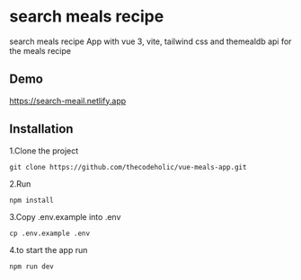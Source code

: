 # search meals recipe

search meals recipe App with vue 3, vite, tailwind css and themealdb api for the meals recipe

## Demo

https://search-meail.netlify.app

## Installation

1.Clone the project

    git clone https://github.com/thecodeholic/vue-meals-app.git

2.Run

    npm install

3.Copy .env.example into .env

    cp .env.example .env

4.to start the app run

    npm run dev

